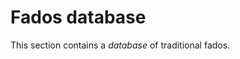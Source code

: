 # Fados database

This section contains a _database_ of traditional fados.

<!--
vim:syntax=markdown:sw=4:ts=4:et
-->
